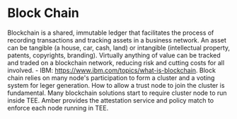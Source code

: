 # Block Chain
Blockchain is a shared, immutable ledger that facilitates the process of recording transactions and tracking assets in a business network. An asset can be tangible (a house, car, cash, land) or intangible (intellectual property, patents, copyrights, branding). Virtually anything of value can be tracked and traded on a blockchain network, reducing risk and cutting costs for all involved. - IBM: https://www.ibm.com/topics/what-is-blockchain.
Block chain relies on many node's participation to form a cluster and a voting system for leger generation. How to allow a trust node to join the cluster is fundamental. Many blockchain solutions start to require cluster node to run inside TEE. Amber provides the attestation service and policy match to enforce each node running in TEE.
